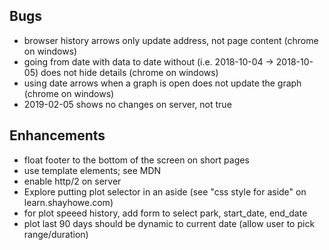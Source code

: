 Bugs
----
 * browser history arrows only update address, not page content (chrome on windows)
 * going from date with data to date without (i.e. 2018-10-04 -> 2018-10-05) does not hide details (chrome on windows)
 * using date arrows when a graph is open does not update the graph (chrome on windows)
 * 2019-02-05 shows no changes on server, not true

Enhancements
------------
 * float footer to the bottom of the screen on short pages
 * use template elements; see MDN
 * enable http/2 on server
 * Explore putting plot selector in an aside (see "css style for aside" on learn.shayhowe.com)
 * for plot speeed history, add form to select park, start_date, end_date
 * plot last 90 days should be dynamic to current date (allow user to pick range/duration)
